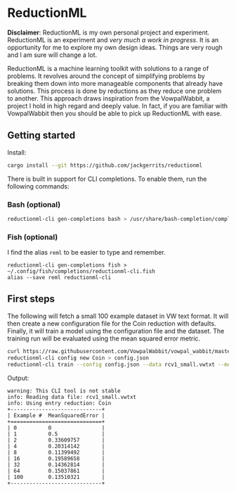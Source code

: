 # ReductionML

**Disclaimer**: ReductionML is my own personal project and experiment. ReductionML is an experiment and *very much a work in progress*. It is an opportunity for me to explore my own design ideas. Things are very rough and I am sure will change a lot.

ReductionML is a machine learning toolkit with solutions to a range of problems. It revolves around the concept of simplifying problems by breaking them down into more manageable components that already have solutions. This process is done by reductions as they reduce one problem to another. This approach draws inspiration from the VowpalWabbit, a project I hold in high regard and deeply value. In fact, if you are familiar with VowpalWabbit then you should be able to pick up ReductionML with ease.

## Getting started

Install:
```sh
cargo install --git https://github.com/jackgerrits/reductionml
```

There is built in support for CLI completions. To enable them, run the following commands:
### Bash (optional)

```sh
reductionml-cli gen-completions bash > /usr/share/bash-completion/completions/reductionml-cli
```

### Fish (optional)

I find the alias `reml` to be easier to type and remember.

```fish
reductionml-cli gen-completions fish > ~/.config/fish/completions/reductionml-cli.fish
alias --save reml reductionml-cli
```

## First steps

The following will fetch a small 100 example dataset in VW text format. It will then create a new configuration file for the Coin reduction with defaults. Finally, it will train a model using the configuration file and the dataset. The training run will be evaluated using the mean squared error metric.

```sh
curl https://raw.githubusercontent.com/VowpalWabbit/vowpal_wabbit/master/test/test-sets/0001.dat > rcv1_small.vwtxt
reductionml-cli config new Coin > config.json
reductionml-cli train --config config.json --data rcv1_small.vwtxt --metrics mse
```

Output:
```
warning: This CLI tool is not stable
info: Reading data file: rcv1_small.vwtxt
info: Using entry reduction: Coin
+-----------------------------+
| Example #  MeanSquaredError |
+=============================+
| 0          0                |
| 1          0.5              |
| 2          0.33609757       |
| 4          0.20314142       |
| 8          0.11399492       |
| 16         0.19589658       |
| 32         0.14362814       |
| 64         0.15037861       |
| 100        0.13510321       |
+-----------------------------+
```
